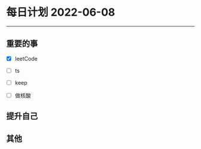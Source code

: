 #  每日计划 2022-06-08
---
## 重要的事
- [x]  leetCode
- [ ]  ts
- [ ]  keep
- [ ]  做核酸



## 提升自己

  



## 其他








